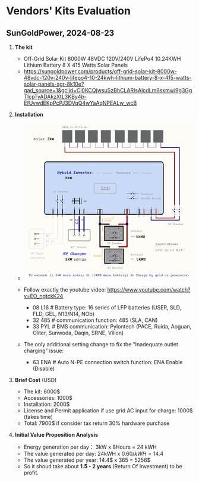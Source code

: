 # Vendors' Kits Evaluation

## SunGoldPower, 2024-08-23

1. **The kit**
   - Off-Grid Solar Kit 8000W 48VDC 120V/240V LifePo4 10.24KWH Lithium Battery 8 X 415 Watts Solar Panels
   - https://sungoldpower.com/products/off-grid-solar-kit-8000w-48vdc-120v-240v-lifepo4-10-24kwh-lithium-battery-8-x-415-watts-solar-panels-sgr-8k10e?gad_source=1&gclid=Cj0KCQjwsuSzBhCLARIsAIcdLm6sxmwi9g3GgTIcpTyADAkzXtL3KBy4b-EfUvwdEKpPcPJ3DVqQ4wYaAqNPEALw_wcB

2. **Installation**
   - ![System Diagram](./kit_evaluation_sungoldpower.png)

   - Follow exactly the youtube video: https://www.youtube.com/watch?v=EO_ngtckK24
     - 08 L16   # Battery type: 16 series of LFP batteries (USER, SLD, FLD, GEL, N13/N14, NOb)
     - 32 485   # communication function: 485 (SLA, CAN)
     - 33 PYL   # BMS communication: Pylontech (PACE, Ruida, Aoguan, Oliter, Sunwoda, Daqin, SRNE, Vilion)

   - The only additional setting change to fix the "Inadequate outlet charging” issue: 
     - 63 ENA # Auto N-PE connection switch function: ENA Enable (Disable)
   
3. **Brief Cost** (USD)
   - The kit: 6000$
   - Accessories: 1000$
   - Installation: 2000$
   - License and Permit application if use grid AC input for charge: 1000$ (takes time)  
   - Total: 7900$ if consider tax return 30% hardware purchase

4. **Initial Value Proposition Analysis**
   - Energy generation per day： 3kW x 8Hours = 24 kWH
   - The value generated per day: 24kWH x 0.60$/kWH = 14.4$
   - The value generated per year: 14.4$ x 365 = 5256$
   - So it shoud take about **1.5 - 2 years** (Return Of Investment) to be profit.
